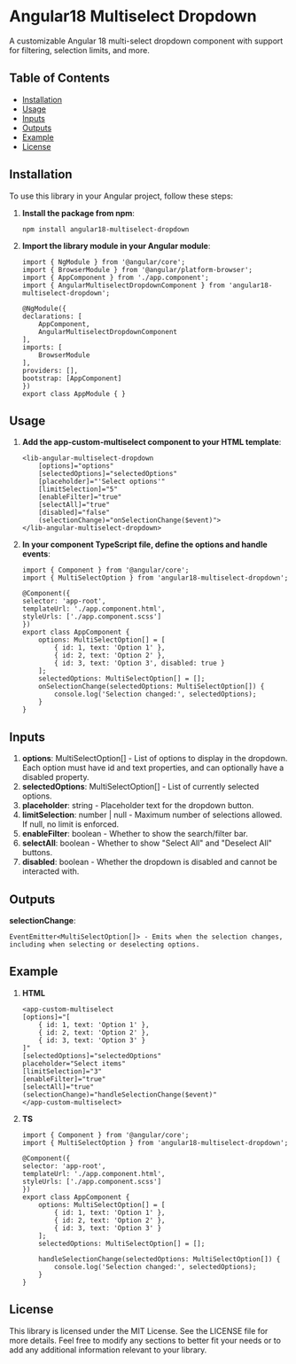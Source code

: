 # Angular18 Multiselect Dropdown

A customizable Angular 18 multi-select dropdown component with support for filtering, selection limits, and more.

## Table of Contents

- [Installation](#installation)
- [Usage](#usage)
- [Inputs](#inputs)
- [Outputs](#outputs)
- [Example](#example)
- [License](#license)

## Installation

To use this library in your Angular project, follow these steps:

1. **Install the package from npm**:

   ```npm install angular18-multiselect-dropdown```

2. **Import the library module in your Angular module**:
    
    ```
    import { NgModule } from '@angular/core';
    import { BrowserModule } from '@angular/platform-browser';
    import { AppComponent } from './app.component';
    import { AngularMultiselectDropdownComponent } from 'angular18-multiselect-dropdown';

    @NgModule({
    declarations: [
        AppComponent,
        AngularMultiselectDropdownComponent
    ],
    imports: [
        BrowserModule
    ],
    providers: [],
    bootstrap: [AppComponent]
    })
    export class AppModule { }
    ```

## Usage

1. **Add the app-custom-multiselect component to your HTML template**:

    ```
    <lib-angular-multiselect-dropdown
        [options]="options"
        [selectedOptions]="selectedOptions"
        [placeholder]="'Select options'"
        [limitSelection]="5"
        [enableFilter]="true"
        [selectAll]="true"
        [disabled]="false"
        (selectionChange)="onSelectionChange($event)">
    </lib-angular-multiselect-dropdown>
    ```

2. **In your component TypeScript file, define the options and handle events**:

    ```
    import { Component } from '@angular/core';
    import { MultiSelectOption } from 'angular18-multiselect-dropdown';

    @Component({
    selector: 'app-root',
    templateUrl: './app.component.html',
    styleUrls: ['./app.component.scss']
    })
    export class AppComponent {
        options: MultiSelectOption[] = [
            { id: 1, text: 'Option 1' },
            { id: 2, text: 'Option 2' },
            { id: 3, text: 'Option 3', disabled: true }
        ];
        selectedOptions: MultiSelectOption[] = [];
        onSelectionChange(selectedOptions: MultiSelectOption[]) {
            console.log('Selection changed:', selectedOptions);
        }
    }
    ```

## Inputs

1. **options**: MultiSelectOption[] - List of options to display in the dropdown. Each option must have id and text properties, and can optionally have a disabled property.
2. **selectedOptions**: MultiSelectOption[] - List of currently selected options.
3. **placeholder**: string - Placeholder text for the dropdown button.
4. **limitSelection**: number | null - Maximum number of selections allowed. If null, no limit is enforced.
5. **enableFilter**: boolean - Whether to show the search/filter bar.
6. **selectAll**: boolean - Whether to show "Select All" and "Deselect All" buttons.
7. **disabled**: boolean - Whether the dropdown is disabled and cannot be interacted with.

## Outputs

**selectionChange**: 

    EventEmitter<MultiSelectOption[]> - Emits when the selection changes, including when selecting or deselecting options.

## Example

1. **HTML**

    ```
    <app-custom-multiselect
    [options]="[
        { id: 1, text: 'Option 1' },
        { id: 2, text: 'Option 2' },
        { id: 3, text: 'Option 3' }
    ]"
    [selectedOptions]="selectedOptions"
    placeholder="Select items"
    [limitSelection]="3"
    [enableFilter]="true"
    [selectAll]="true"
    (selectionChange)="handleSelectionChange($event)"
    </app-custom-multiselect>
    ```

2. **TS**

    ```
    import { Component } from '@angular/core';
    import { MultiSelectOption } from 'angular18-multiselect-dropdown';

    @Component({
    selector: 'app-root',
    templateUrl: './app.component.html',
    styleUrls: ['./app.component.scss']
    })
    export class AppComponent {
        options: MultiSelectOption[] = [
            { id: 1, text: 'Option 1' },
            { id: 2, text: 'Option 2' },
            { id: 3, text: 'Option 3' }
        ];
        selectedOptions: MultiSelectOption[] = [];

        handleSelectionChange(selectedOptions: MultiSelectOption[]) {
            console.log('Selection changed:', selectedOptions);
        }       
    }
    ```


## License

This library is licensed under the MIT License. See the LICENSE file for more details.
Feel free to modify any sections to better fit your needs or to add any additional information relevant to your library.
